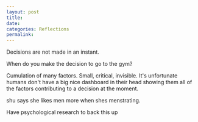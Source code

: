 ```yaml
---
layout: post
title:  
date:   
categories: Reflections
permalink: 
---
```

Decisions are not made in an instant. 

When do you make the decision to go to the gym?

Cumulation of many factors. Small, critical, invisible. It's unfortunate humans don't have a big nice dashboard in their head showing them all of the factors contributing to a decision at the moment. 

shu says she likes men more when shes menstrating. 

Have psychological research to back this up
